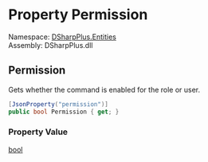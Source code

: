 # Property Permission

Namespace: [DSharpPlus.Entities](DSharpPlus.Entities.md)  
Assembly: DSharpPlus.dll

## <a id="DSharpPlus_Entities_DiscordApplicationCommandPermission_Permission"></a>Permission

Gets whether the command is enabled for the role or user.

```csharp
[JsonProperty("permission")]
public bool Permission { get; }
```

### Property Value

[bool](https://learn.microsoft.com/dotnet/api/system.boolean)

